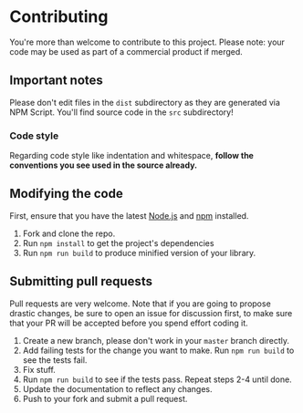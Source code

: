 # Contributing

You're more than welcome to contribute to this project. Please note: your code may be used as part of a commercial product if merged.

## Important notes
Please don't edit files in the `dist` subdirectory as they are generated via NPM Script. You'll find source code in the `src` subdirectory!

### Code style
Regarding code style like indentation and whitespace, **follow the conventions you see used in the source already.**

## Modifying the code
First, ensure that you have the latest [Node.js](http://nodejs.org/) and [npm](http://npmjs.org/) installed.

1. Fork and clone the repo.
1. Run `npm install` to get the project's dependencies
1. Run `npm run build` to produce minified version of your library.

## Submitting pull requests
Pull requests are very welcome. Note that if you are going to propose drastic changes, be sure to open an issue for discussion first, to make sure that your PR will be accepted before you spend effort coding it.

1. Create a new branch, please don't work in your `master` branch directly.
1. Add failing tests for the change you want to make. Run `npm run build` to see the tests fail.
1. Fix stuff.
1. Run `npm run build` to see if the tests pass. Repeat steps 2-4 until done.
1. Update the documentation to reflect any changes.
1. Push to your fork and submit a pull request.
